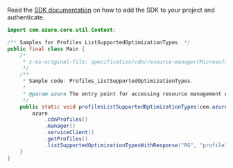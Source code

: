 Read the [SDK documentation](https://github.com/Azure/azure-sdk-for-java/blob/azure-resourcemanager_2.12.0/sdk/resourcemanager/azure-resourcemanager/README.md) on how to add the SDK to your project and authenticate.

```java
import com.azure.core.util.Context;

/** Samples for Profiles ListSupportedOptimizationTypes. */
public final class Main {
    /*
     * x-ms-original-file: specification/cdn/resource-manager/Microsoft.Cdn/stable/2021-06-01/examples/Profiles_ListSupportedOptimizationTypes.json
     */
    /**
     * Sample code: Profiles_ListSupportedOptimizationTypes.
     *
     * @param azure The entry point for accessing resource management APIs in Azure.
     */
    public static void profilesListSupportedOptimizationTypes(com.azure.resourcemanager.AzureResourceManager azure) {
        azure
            .cdnProfiles()
            .manager()
            .serviceClient()
            .getProfiles()
            .listSupportedOptimizationTypesWithResponse("RG", "profile1", Context.NONE);
    }
}
```
